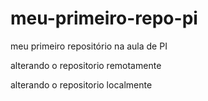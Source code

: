 # meu-primeiro-repo-pi
meu primeiro repositório na aula de PI

alterando o repositorio remotamente

alterando o repositorio localmente

